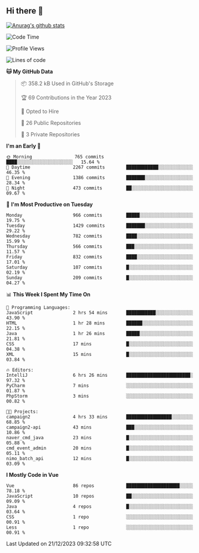 ## Hi there 👋

[![Anurag's github stats](https://github-readme-stats.vercel.app/api?username=Songwonseok)](https://github.com/anuraghazra/github-readme-stats)



<!--START_SECTION:waka-->
![Code Time](http://img.shields.io/badge/Code%20Time-2%2C617%20hrs%201%20min-blue)

![Profile Views](http://img.shields.io/badge/Profile%20Views-0-blue)

![Lines of code](https://img.shields.io/badge/From%20Hello%20World%20I%27ve%20Written-34.8%20million%20lines%20of%20code-blue)

**🐱 My GitHub Data** 

> 📦 358.2 kB Used in GitHub's Storage 
 > 
> 🏆 69 Contributions in the Year 2023
 > 
> 💼 Opted to Hire
 > 
> 📜 26 Public Repositories 
 > 
> 🔑 3 Private Repositories 
 > 
**I'm an Early 🐤** 

```text
🌞 Morning                765 commits         ████░░░░░░░░░░░░░░░░░░░░░   15.64 % 
🌆 Daytime                2267 commits        ████████████░░░░░░░░░░░░░   46.35 % 
🌃 Evening                1386 commits        ███████░░░░░░░░░░░░░░░░░░   28.34 % 
🌙 Night                  473 commits         ██░░░░░░░░░░░░░░░░░░░░░░░   09.67 % 
```
📅 **I'm Most Productive on Tuesday** 

```text
Monday                   966 commits         █████░░░░░░░░░░░░░░░░░░░░   19.75 % 
Tuesday                  1429 commits        ███████░░░░░░░░░░░░░░░░░░   29.22 % 
Wednesday                782 commits         ████░░░░░░░░░░░░░░░░░░░░░   15.99 % 
Thursday                 566 commits         ███░░░░░░░░░░░░░░░░░░░░░░   11.57 % 
Friday                   832 commits         ████░░░░░░░░░░░░░░░░░░░░░   17.01 % 
Saturday                 107 commits         █░░░░░░░░░░░░░░░░░░░░░░░░   02.19 % 
Sunday                   209 commits         █░░░░░░░░░░░░░░░░░░░░░░░░   04.27 % 
```


📊 **This Week I Spent My Time On** 

```text
💬 Programming Languages: 
JavaScript               2 hrs 54 mins       ███████████░░░░░░░░░░░░░░   43.90 % 
HTML                     1 hr 28 mins        ██████░░░░░░░░░░░░░░░░░░░   22.15 % 
Java                     1 hr 26 mins        █████░░░░░░░░░░░░░░░░░░░░   21.81 % 
CSS                      17 mins             █░░░░░░░░░░░░░░░░░░░░░░░░   04.38 % 
XML                      15 mins             █░░░░░░░░░░░░░░░░░░░░░░░░   03.84 % 

🔥 Editors: 
IntelliJ                 6 hrs 26 mins       ████████████████████████░   97.32 % 
PyCharm                  7 mins              ░░░░░░░░░░░░░░░░░░░░░░░░░   01.87 % 
PhpStorm                 3 mins              ░░░░░░░░░░░░░░░░░░░░░░░░░   00.82 % 

🐱‍💻 Projects: 
campaign2                4 hrs 33 mins       █████████████████░░░░░░░░   68.85 % 
campaign2-api            43 mins             ███░░░░░░░░░░░░░░░░░░░░░░   10.86 % 
naver_cmd_java           23 mins             █░░░░░░░░░░░░░░░░░░░░░░░░   05.88 % 
cmd_event_admin          20 mins             █░░░░░░░░░░░░░░░░░░░░░░░░   05.11 % 
nimo_batch_api           12 mins             █░░░░░░░░░░░░░░░░░░░░░░░░   03.09 % 
```

**I Mostly Code in Vue** 

```text
Vue                      86 repos            ████████████████████░░░░░   78.18 % 
JavaScript               10 repos            ██░░░░░░░░░░░░░░░░░░░░░░░   09.09 % 
Java                     4 repos             █░░░░░░░░░░░░░░░░░░░░░░░░   03.64 % 
CSS                      1 repo              ░░░░░░░░░░░░░░░░░░░░░░░░░   00.91 % 
Less                     1 repo              ░░░░░░░░░░░░░░░░░░░░░░░░░   00.91 % 
```




 Last Updated on 21/12/2023 09:32:58 UTC
<!--END_SECTION:waka-->
